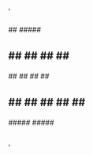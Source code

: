 '
######  ##    ##### ######
##   ## ##    ## ## ##
######  ##  	 ## ## ## ###  
##   ## ##    ## ## ##  ##
######  ##### ##### ###### 
'
